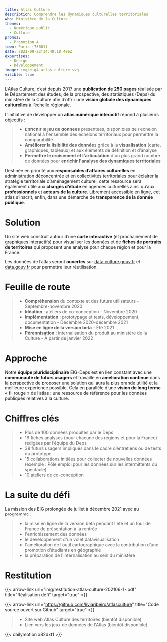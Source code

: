 ```yaml
---
title: Atlas Culture
description: Comprendre les dynamiques culturelles territoriales
who: Ministère de la Culture
themes:
  - Numérique public
  - Culture
promos:
  - Promotion 4
town: Paris (75001)
date: 2021-09-22T14:40:18.496Z
expertises:
  - Design
  - Développement
image: img/eig4-atlas-culture.svg
visible: true
---
```

L’Atlas Culture, c’est depuis 2017 une **publication de 250 pages** réalisée par le Département des études, de la prospective, des statistiques (Deps) du ministère de la Culture afin d’offrir une **vision globale des dynamiques culturelles** à l’échelle régionale.

L’initiative de développer un **atlas numérique interactif** répond à plusieurs objectifs :

> * **Enrichir le jeu de données** présentées, disponibles de l'échelon national à l'ensemble des échelons territoriaux pour permettre la comparabilité
> * **Améliorer la lisibilité des donnée**s grâce à la **visualisation** (carte, graphiques, tableaux) et aux éléments de définition et d’analyse
> * **Permettre le croisement et l'articulation** d'un plus grand nombre de données pour **enrichir l'analyse des dynamiques territoriales**

Destinée en priorité aux **responsables d’affaires culturelles** en administration déconcentrée et en collectivités territoriales pour éclairer la stratégie territoriale d’aménagement culturel, cette ressource sera également utile aux **chargés d’étude** en agences culturelles ainsi qu’aux **professionnels** et **acteurs de la culture**. Librement accessible en ligne, cet atlas s’inscrit, enfin, dans une démarche de **transparence de la donnée publique**.

# Solution

Un site web construit autour d’une **carte interactive** (et prochainement de graphiques interactifs) pour visualiser les données et de **fiches de portraits de territoires** qui proposent une analyse pour chaque région et pour la France.

Les données de l’atlas seront **ouvertes** sur [data.culture.gouv.fr](http://data.culture.gouv.fr/) et [data.gouv.fr](http://data.gouv.fr/) pour permettre leur réutilisation.

# Feuille de route

> * **Compréhension** du contexte et des futurs utilisateurs - Septembre-novembre 2020
> * **Idéation** : ateliers de co-conception - Novembre 2020
> * **Implémentation** : prototypage et tests, développement, documentation - Décembre 2020-décembre 2021
> * **Mise en ligne de la version beta** - Été 2021
> * **Pérennisation** : internalisation du produit au ministère de la Culture - À partir de janvier 2022

# Approche

Notre **équipe pluridisciplinaire** EIG-Deps est en lien constant avec une **communauté de futurs usagers** et travaille en **amélioration continue** dans la perspective de proposer une solution qui aura la plus grande utilité et la meilleure expérience possible. Cela en parallèle d’une **vision de long terme** « fil rouge » de l’atlas : une ressource de référence pour les données publiques relatives à la culture.

# Chiffres clés

> * Plus de 100 données produites par le Deps
> * 19 fiches analyses (pour chacune des régions et pour la France) rédigées par l’équipe du Deps
> * 38 futurs usagers impliqués dans le cadre d’entretiens ou de tests du prototype
> * 15 collaborations initiées pour collecter de nouvelles données (exemple : Pôle emploi pour les données sur les intermittents du spectacle)
> * 10 ateliers de co-conception

# La suite du défi

La mission des EIG prolongée de juillet à décembre 2021 avec au programme :

> * la mise en ligne de la version beta pendant l'été et un tour de France de présentation à la rentrée
> * l'enrichissement des données
> * le développement d'un volet datavisualisation
> * l'amélioration de l’outil cartographique avec la contribution d’une promotion d’étudiants en géographie
> * la préparation de l'internalisation au sein du ministère

# Restitution

{{< arrow-link url="img/restitution-atlas-culture-202106-1-.pdf" title="Réalisation défi" target="true" >}}

{{< arrow-link url="https://github.com/liviaribeiro/atlasculture" title="Code source ouvert sur Github" target="true" >}}

> * Site web Atlas Culture des territoires (bientôt disponible)
> * Lien vers les jeux de données de l'Atlas (bientôt disponible)

{{< dailymotion x82dxt1 >}}